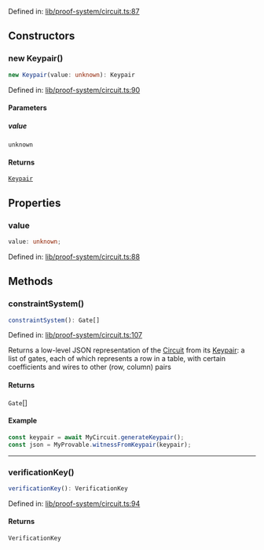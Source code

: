 Defined in: [lib/proof-system/circuit.ts:87](https://github.com/o1-labs/o1js/blob/89b7d1522af805d6d4c45a96d7a9cbc29a457aec/src/lib/proof-system/circuit.ts#L87)

## Constructors

### new Keypair()

```ts
new Keypair(value: unknown): Keypair
```

Defined in: [lib/proof-system/circuit.ts:90](https://github.com/o1-labs/o1js/blob/89b7d1522af805d6d4c45a96d7a9cbc29a457aec/src/lib/proof-system/circuit.ts#L90)

#### Parameters

##### value

`unknown`

#### Returns

[`Keypair`](Keypair.md)

## Properties

### value

```ts
value: unknown;
```

Defined in: [lib/proof-system/circuit.ts:88](https://github.com/o1-labs/o1js/blob/89b7d1522af805d6d4c45a96d7a9cbc29a457aec/src/lib/proof-system/circuit.ts#L88)

## Methods

### constraintSystem()

```ts
constraintSystem(): Gate[]
```

Defined in: [lib/proof-system/circuit.ts:107](https://github.com/o1-labs/o1js/blob/89b7d1522af805d6d4c45a96d7a9cbc29a457aec/src/lib/proof-system/circuit.ts#L107)

Returns a low-level JSON representation of the [Circuit](Circuit.md) from its [Keypair](Keypair.md):
a list of gates, each of which represents a row in a table, with certain coefficients and wires to other (row, column) pairs

#### Returns

`Gate`[]

#### Example

```ts
const keypair = await MyCircuit.generateKeypair();
const json = MyProvable.witnessFromKeypair(keypair);
```

***

### verificationKey()

```ts
verificationKey(): VerificationKey
```

Defined in: [lib/proof-system/circuit.ts:94](https://github.com/o1-labs/o1js/blob/89b7d1522af805d6d4c45a96d7a9cbc29a457aec/src/lib/proof-system/circuit.ts#L94)

#### Returns

`VerificationKey`
